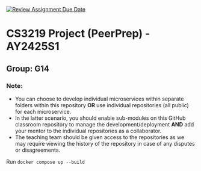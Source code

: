 [![Review Assignment Due Date](https://classroom.github.com/assets/deadline-readme-button-22041afd0340ce965d47ae6ef1cefeee28c7c493a6346c4f15d667ab976d596c.svg)](https://classroom.github.com/a/bzPrOe11)

# CS3219 Project (PeerPrep) - AY2425S1

## Group: G14

### Note:

- You can choose to develop individual microservices within separate folders within this repository **OR** use
  individual repositories (all public) for each microservice.
- In the latter scenario, you should enable sub-modules on this GitHub classroom repository to manage the
  development/deployment **AND** add your mentor to the individual repositories as a collaborator.
- The teaching team should be given access to the repositories as we may require viewing the history of the repository
  in case of any disputes or disagreements.

Run `docker compose up --build`